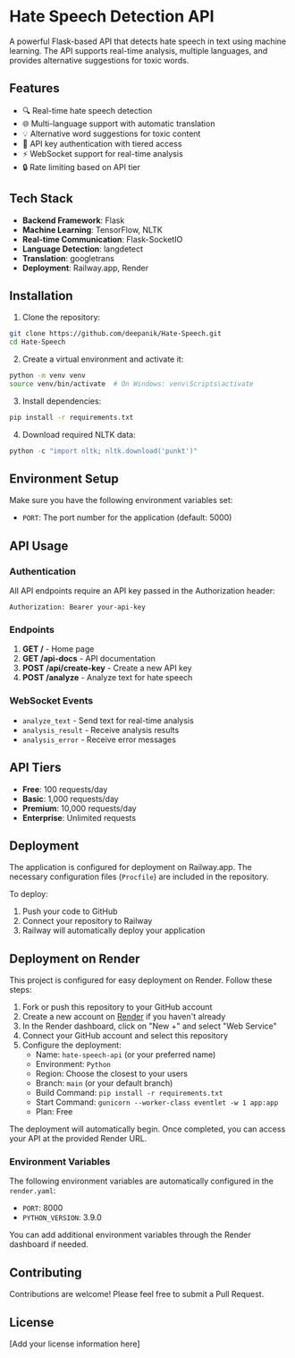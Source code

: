 <!-- Python 3.13.5 -->


# Hate Speech Detection API

A powerful Flask-based API that detects hate speech in text using machine learning. The API supports real-time analysis, multiple languages, and provides alternative suggestions for toxic words.

## Features

- 🔍 Real-time hate speech detection
- 🌐 Multi-language support with automatic translation
- 💡 Alternative word suggestions for toxic content
- 🔑 API key authentication with tiered access
- ⚡ WebSocket support for real-time analysis
- 🔒 Rate limiting based on API tier

## Tech Stack

- **Backend Framework**: Flask
- **Machine Learning**: TensorFlow, NLTK
- **Real-time Communication**: Flask-SocketIO
- **Language Detection**: langdetect
- **Translation**: googletrans
- **Deployment**: Railway.app, Render

## Installation

1. Clone the repository:
```bash
git clone https://github.com/deepanik/Hate-Speech.git
cd Hate-Speech
```

2. Create a virtual environment and activate it:
```bash
python -m venv venv
source venv/bin/activate  # On Windows: venv\Scripts\activate
```

3. Install dependencies:
```bash
pip install -r requirements.txt
```

4. Download required NLTK data:
```python
python -c "import nltk; nltk.download('punkt')"
```

## Environment Setup

Make sure you have the following environment variables set:
- `PORT`: The port number for the application (default: 5000)

## API Usage

### Authentication

All API endpoints require an API key passed in the Authorization header:
```
Authorization: Bearer your-api-key
```

### Endpoints

1. **GET /** - Home page
2. **GET /api-docs** - API documentation
3. **POST /api/create-key** - Create a new API key
4. **POST /analyze** - Analyze text for hate speech

### WebSocket Events

- `analyze_text` - Send text for real-time analysis
- `analysis_result` - Receive analysis results
- `analysis_error` - Receive error messages

## API Tiers

- **Free**: 100 requests/day
- **Basic**: 1,000 requests/day
- **Premium**: 10,000 requests/day
- **Enterprise**: Unlimited requests

## Deployment

The application is configured for deployment on Railway.app. The necessary configuration files (`Procfile`) are included in the repository.

To deploy:
1. Push your code to GitHub
2. Connect your repository to Railway
3. Railway will automatically deploy your application

## Deployment on Render

This project is configured for easy deployment on Render. Follow these steps:

1. Fork or push this repository to your GitHub account
2. Create a new account on [Render](https://render.com) if you haven't already
3. In the Render dashboard, click on "New +" and select "Web Service"
4. Connect your GitHub account and select this repository
5. Configure the deployment:
   - Name: `hate-speech-api` (or your preferred name)
   - Environment: `Python`
   - Region: Choose the closest to your users
   - Branch: `main` (or your default branch)
   - Build Command: `pip install -r requirements.txt`
   - Start Command: `gunicorn --worker-class eventlet -w 1 app:app`
   - Plan: Free

The deployment will automatically begin. Once completed, you can access your API at the provided Render URL.

### Environment Variables

The following environment variables are automatically configured in the `render.yaml`:
- `PORT`: 8000
- `PYTHON_VERSION`: 3.9.0

You can add additional environment variables through the Render dashboard if needed.

## Contributing

Contributions are welcome! Please feel free to submit a Pull Request.

## License

[Add your license information here]
